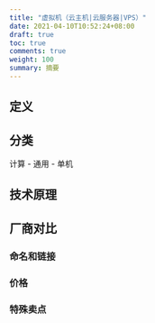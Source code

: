 ```yaml
---
title: "虚拟机（云主机|云服务器|VPS）"
date: 2021-04-10T10:52:24+08:00
draft: true
toc: true
comments: true
weight: 100
summary: 摘要
---
```


## 定义

## 分类

计算 - 通用 - 单机

## 技术原理

## 厂商对比

### 命名和链接

### 价格

### 特殊卖点
